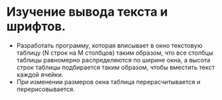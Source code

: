 # Изучение вывода текста и шрифтов.

+ Разработать программу, которая вписывает в окно текстовую таблицу (N строк на M столбцов) таким образом, что все столбцы таблицы равномерно 
распределяются по ширине окна, а высота строк таблицы подбирается таким образом, чтобы вместить текст каждой ячейки.
+ При изменении размеров окна таблица перерасчитывается и перерисовывается.
